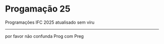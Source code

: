 <h1>Progamação 25</h1>
<p>Programações IFC 2025 atualisado sem víru</p>
<hr>
<p>por favor não confunda Prog com Preg</p>
